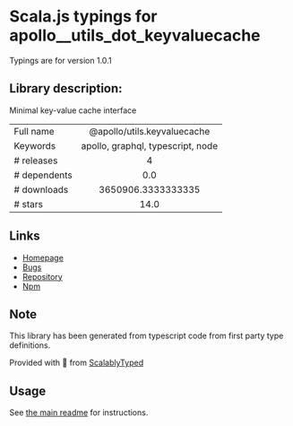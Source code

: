 
# Scala.js typings for apollo__utils_dot_keyvaluecache

Typings are for version 1.0.1

## Library description:
Minimal key-value cache interface

|                    |                 |
| ------------------ | :-------------: |
| Full name          | @apollo/utils.keyvaluecache |
| Keywords           | apollo, graphql, typescript, node |
| # releases         | 4 |
| # dependents       | 0.0 |
| # downloads        | 3650906.3333333335 |
| # stars            | 14.0 |

## Links
- [Homepage](https://github.com/apollographql/apollo-utils#readme)
- [Bugs](https://github.com/apollographql/apollo-utils/issues)
- [Repository](https://github.com/apollographql/apollo-utils)
- [Npm](https://www.npmjs.com/package/%40apollo%2Futils.keyvaluecache)
    


## Note
This library has been generated from typescript code from first party type definitions.

Provided with :purple_heart: from [ScalablyTyped](https://github.com/oyvindberg/ScalablyTyped)

## Usage
See [the main readme](../../readme.md) for instructions.


